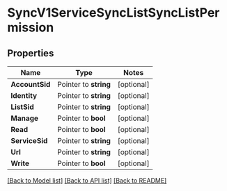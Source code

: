 # SyncV1ServiceSyncListSyncListPermission

## Properties
Name | Type | Notes
------------ | ------------- | -------------
**AccountSid** | Pointer to **string** | [optional] 
**Identity** | Pointer to **string** | [optional] 
**ListSid** | Pointer to **string** | [optional] 
**Manage** | Pointer to **bool** | [optional] 
**Read** | Pointer to **bool** | [optional] 
**ServiceSid** | Pointer to **string** | [optional] 
**Url** | Pointer to **string** | [optional] 
**Write** | Pointer to **bool** | [optional] 

[[Back to Model list]](../README.md#documentation-for-models) [[Back to API list]](../README.md#documentation-for-api-endpoints) [[Back to README]](../README.md)


